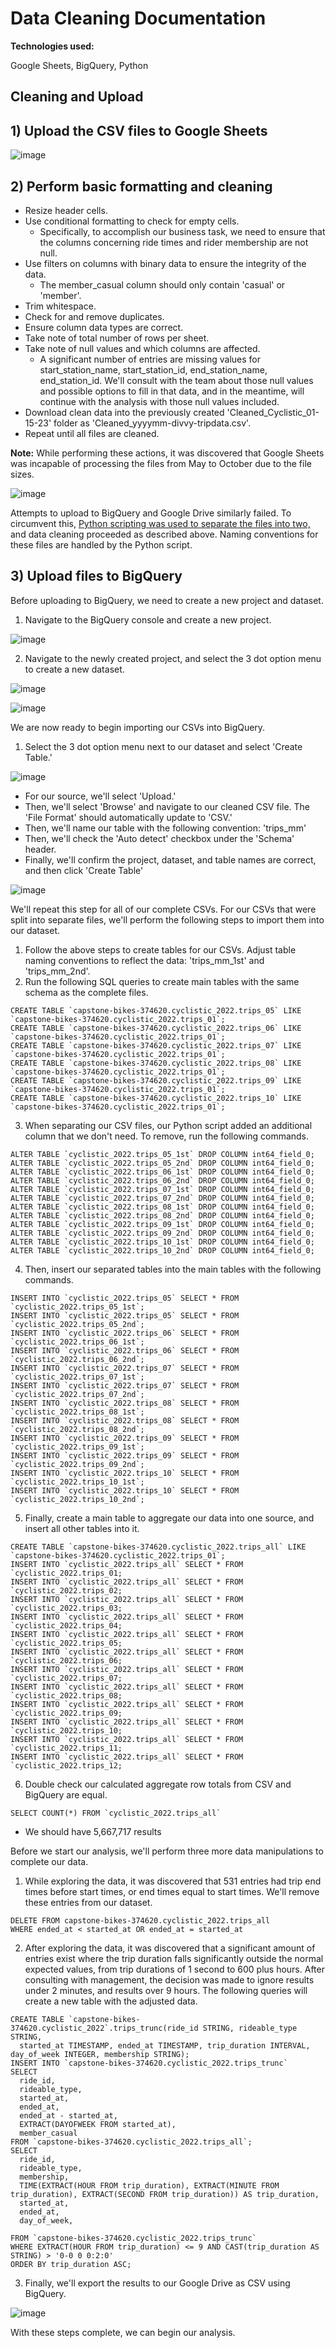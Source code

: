 # Data Cleaning Documentation

**Technologies used:**

Google Sheets, BigQuery, Python

## Cleaning and Upload

**1) Upload the CSV files to Google Sheets**
---
![image](https://user-images.githubusercontent.com/31321037/212559707-e74c341f-23fa-43f0-8039-bf8465f57e4d.png)

**2) Perform basic formatting and cleaning**
---
  - Resize header cells.
  - Use conditional  formatting to check for empty cells. 
    - Specifically, to accomplish our business task, we need to ensure that the columns concerning ride times and
  rider membership are not null.
  - Use filters on columns with binary data to ensure the integrity of the data. 
    - The member_casual column should only contain 'casual' or 'member'.
  - Trim whitespace.
  - Check for and remove duplicates.
  - Ensure column data types are correct.
  - Take note of total number of rows per sheet.
  - Take note of null values and which columns are affected. 
    - A significant number of entries are missing values for start_station_name, start_station_id, end_station_name, end_station_id. We'll consult with the   team about those null values and possible options to fill in that data, 
  and in the meantime, will continue with the analysis with those null values included.
  - Download clean data into the previously created 'Cleaned_Cyclistic_01-15-23' folder as 'Cleaned_yyyymm-divvy-tripdata.csv'.
  - Repeat until all files are cleaned.

**Note:** While performing these actions, it was discovered that Google Sheets was incapable of processing the files from May to October due to the file sizes. 

![image](https://user-images.githubusercontent.com/31321037/212563412-d3bdc4d9-80e6-4ff8-b00e-fadff7dc456c.png)

Attempts to upload to BigQuery and Google Drive similarly failed. To circumvent this, [Python scripting was used to separate the files into two,](https://github.com/chrisdmancuso/google_da_capstone/blob/main/reduce_csv.py) and data cleaning proceeded as described above. Naming conventions for these files are handled by the Python script.

**3) Upload files to BigQuery**
---

Before uploading to BigQuery, we need to create a new project and dataset.

  1) Navigate to the BigQuery console and create a new project.

![image](https://user-images.githubusercontent.com/31321037/212565759-ab634595-6c9d-41fa-9f22-9d14b6864569.png)

  2) Navigate to the newly created project, and select the 3 dot option menu to create a new dataset.

![image](https://user-images.githubusercontent.com/31321037/212565801-8e6df095-5a14-49dd-b7c3-29161eeee1b4.png)

![image](https://user-images.githubusercontent.com/31321037/212566197-b9bfff47-d0e5-4ba2-9fb4-3caa6c76a2b0.png)

We are now ready to begin importing our CSVs into BigQuery.

1) Select the 3 dot option menu next to our dataset and select 'Create Table.'

![image](https://user-images.githubusercontent.com/31321037/212567139-bfe9bd56-13bf-4b61-8ae8-265b6f3f2264.png)

- For our source, we'll select 'Upload.' 
- Then, we'll select 'Browse' and navigate to our cleaned CSV file. The 'File Format' should automatically update to 'CSV.'
- Then, we'll name our table with the following convention: 'trips_mm'
- Then, we'll check the 'Auto detect' checkbox under the 'Schema' header.
- Finally, we'll confirm the project, dataset, and table names are correct, and then click 'Create Table'

![image](https://user-images.githubusercontent.com/31321037/212567854-47a7c77b-3fcd-4fd9-8752-a512ca5709bf.png)

We'll repeat this step for all of our complete CSVs. For our CSVs that were split into separate files, we'll perform the following steps to import them into our dataset.

1) Follow the above steps to create tables for our CSVs. Adjust table naming conventions to reflect the data: 'trips_mm_1st' and 'trips_mm_2nd'.
2) Run the following SQL queries to create main tables with the same schema as the complete files.
```
CREATE TABLE `capstone-bikes-374620.cyclistic_2022.trips_05` LIKE `capstone-bikes-374620.cyclistic_2022.trips_01`;
CREATE TABLE `capstone-bikes-374620.cyclistic_2022.trips_06` LIKE `capstone-bikes-374620.cyclistic_2022.trips_01`;
CREATE TABLE `capstone-bikes-374620.cyclistic_2022.trips_07` LIKE `capstone-bikes-374620.cyclistic_2022.trips_01`;
CREATE TABLE `capstone-bikes-374620.cyclistic_2022.trips_08` LIKE `capstone-bikes-374620.cyclistic_2022.trips_01`;
CREATE TABLE `capstone-bikes-374620.cyclistic_2022.trips_09` LIKE `capstone-bikes-374620.cyclistic_2022.trips_01`;
CREATE TABLE `capstone-bikes-374620.cyclistic_2022.trips_10` LIKE `capstone-bikes-374620.cyclistic_2022.trips_01`;
```

3) When separating our CSV files, our Python script added an additional column that we don't need. To remove, run the following commands.
```
ALTER TABLE `cyclistic_2022.trips_05_1st` DROP COLUMN int64_field_0; 
ALTER TABLE `cyclistic_2022.trips_05_2nd` DROP COLUMN int64_field_0;
ALTER TABLE `cyclistic_2022.trips_06_1st` DROP COLUMN int64_field_0; 
ALTER TABLE `cyclistic_2022.trips_06_2nd` DROP COLUMN int64_field_0;
ALTER TABLE `cyclistic_2022.trips_07_1st` DROP COLUMN int64_field_0; 
ALTER TABLE `cyclistic_2022.trips_07_2nd` DROP COLUMN int64_field_0;
ALTER TABLE `cyclistic_2022.trips_08_1st` DROP COLUMN int64_field_0; 
ALTER TABLE `cyclistic_2022.trips_08_2nd` DROP COLUMN int64_field_0;
ALTER TABLE `cyclistic_2022.trips_09_1st` DROP COLUMN int64_field_0; 
ALTER TABLE `cyclistic_2022.trips_09_2nd` DROP COLUMN int64_field_0;
ALTER TABLE `cyclistic_2022.trips_10_1st` DROP COLUMN int64_field_0; 
ALTER TABLE `cyclistic_2022.trips_10_2nd` DROP COLUMN int64_field_0;
```

4) Then, insert our separated tables into the main tables with the following commands.
```
INSERT INTO `cyclistic_2022.trips_05` SELECT * FROM `cyclistic_2022.trips_05_1st`; 
INSERT INTO `cyclistic_2022.trips_05` SELECT * FROM `cyclistic_2022.trips_05_2nd`;
INSERT INTO `cyclistic_2022.trips_06` SELECT * FROM `cyclistic_2022.trips_06_1st`; 
INSERT INTO `cyclistic_2022.trips_06` SELECT * FROM `cyclistic_2022.trips_06_2nd`;
INSERT INTO `cyclistic_2022.trips_07` SELECT * FROM `cyclistic_2022.trips_07_1st`; 
INSERT INTO `cyclistic_2022.trips_07` SELECT * FROM `cyclistic_2022.trips_07_2nd`;
INSERT INTO `cyclistic_2022.trips_08` SELECT * FROM `cyclistic_2022.trips_08_1st`; 
INSERT INTO `cyclistic_2022.trips_08` SELECT * FROM `cyclistic_2022.trips_08_2nd`;
INSERT INTO `cyclistic_2022.trips_09` SELECT * FROM `cyclistic_2022.trips_09_1st`; 
INSERT INTO `cyclistic_2022.trips_09` SELECT * FROM `cyclistic_2022.trips_09_2nd`;
INSERT INTO `cyclistic_2022.trips_10` SELECT * FROM `cyclistic_2022.trips_10_1st`; 
INSERT INTO `cyclistic_2022.trips_10` SELECT * FROM `cyclistic_2022.trips_10_2nd`;
```

5) Finally, create a main table to aggregate our data into one source, and insert all other tables into it.
```
CREATE TABLE `capstone-bikes-374620.cyclistic_2022.trips_all` LIKE `capstone-bikes-374620.cyclistic_2022.trips_01`;
INSERT INTO `cyclistic_2022.trips_all` SELECT * FROM `cyclistic_2022.trips_01;
INSERT INTO `cyclistic_2022.trips_all` SELECT * FROM `cyclistic_2022.trips_02;
INSERT INTO `cyclistic_2022.trips_all` SELECT * FROM `cyclistic_2022.trips_03;
INSERT INTO `cyclistic_2022.trips_all` SELECT * FROM `cyclistic_2022.trips_04;
INSERT INTO `cyclistic_2022.trips_all` SELECT * FROM `cyclistic_2022.trips_05;
INSERT INTO `cyclistic_2022.trips_all` SELECT * FROM `cyclistic_2022.trips_06;
INSERT INTO `cyclistic_2022.trips_all` SELECT * FROM `cyclistic_2022.trips_07;
INSERT INTO `cyclistic_2022.trips_all` SELECT * FROM `cyclistic_2022.trips_08;
INSERT INTO `cyclistic_2022.trips_all` SELECT * FROM `cyclistic_2022.trips_09;
INSERT INTO `cyclistic_2022.trips_all` SELECT * FROM `cyclistic_2022.trips_10;
INSERT INTO `cyclistic_2022.trips_all` SELECT * FROM `cyclistic_2022.trips_11;
INSERT INTO `cyclistic_2022.trips_all` SELECT * FROM `cyclistic_2022.trips_12;
```

6) Double check our calculated aggregate row totals from CSV and BigQuery are equal.
```
SELECT COUNT(*) FROM `cyclistic_2022.trips_all`
```
- We should have 5,667,717 results

Before we start our analysis, we'll perform three more data manipulations to complete our data.

1) While exploring the data, it was discovered that 531 entries had trip end times before start times, or end times equal to start times. We'll remove these entries from our dataset. 
```
DELETE FROM capstone-bikes-374620.cyclistic_2022.trips_all
WHERE ended_at < started_at OR ended_at = started_at
```

2) After exploring the data, it was discovered that a significant amount of entries exist where the trip duration falls significantly outside the normal expected values, from trip durations of 1 second to 600 plus hours. After consulting with management, the decision was made to ignore results under 2 minutes, and results over 9 hours. The following queries will create a new table with the adjusted data.
```
CREATE TABLE `capstone-bikes-374620.cyclistic_2022`.trips_trunc(ride_id STRING, rideable_type STRING, 
  started_at TIMESTAMP, ended_at TIMESTAMP, trip_duration INTERVAL, day_of_week INTEGER, membership STRING);
INSERT INTO `capstone-bikes-374620.cyclistic_2022.trips_trunc` 
SELECT 
  ride_id, 
  rideable_type, 
  started_at,
  ended_at, 
  ended_at - started_at, 
  EXTRACT(DAYOFWEEK FROM started_at), 
  member_casual 
FROM `capstone-bikes-374620.cyclistic_2022.trips_all`;
SELECT 
  ride_id,
  rideable_type,
  membership,
  TIME(EXTRACT(HOUR FROM trip_duration), EXTRACT(MINUTE FROM trip_duration), EXTRACT(SECOND FROM trip_duration)) AS trip_duration,
  started_at,
  ended_at,
  day_of_week,
  
FROM `capstone-bikes-374620.cyclistic_2022.trips_trunc`
WHERE EXTRACT(HOUR FROM trip_duration) <= 9 AND CAST(trip_duration AS STRING) > '0-0 0 0:2:0'
ORDER BY trip_duration ASC;

``` 
3) Finally, we'll export the results to our Google Drive as CSV using BigQuery.

![image](https://user-images.githubusercontent.com/31321037/212783967-af7ea1d6-a02e-4912-bc08-627b8291022f.png)

With these steps complete, we can begin our analysis.

